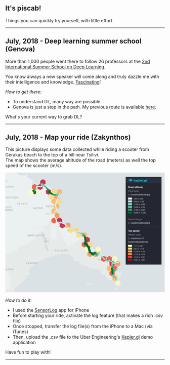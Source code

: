 ## It's piscab!

Things you can quickly try yourself, with little effort.  

---

## July, 2018 - Deep learning summer school (Genova) 
  
More than 1,000 people went there to follow 26 professors at the [2nd International Summer School on Deep Learning](http://grammars.grlmc.com/DeepLearn2018/). 

You know always a new speaker will come along and truly dazzle me with their intelligence and knowledge. [Fascinating](https://github.com/piscab/piscab.github.io/blob/master/2018_07_Genova/_DL2018.pdf)!  
        
_How to get there:_ 
* To understand DL, many way are possible.
* Genova is just a stop in the path. My previous route is available [here](2018_07_Genova/AccompList.md). 

What's your current way to grab DL?

---

## July, 2018 - Map your ride (Zakynthos)  

This picture displays some data collected while riding a scooter from Gerakas beach to the top of a hill near Tsilivi.   
The map shows the average altitude of the road (meters) as well the top speed of the scooter (m/s).  

![Image](2018_07_Zante/DayTrip.png)  

_How to do it:_ 
* I used the [SensorLog](https://itunes.apple.com/us/app/sensorlog/id388014573?mt=8) app for iPhone
* Before starting your ride, activate the log feature (that makes a rich .csv file)
* Once stopped, transfer the log file(s) from the iPhone to a Mac (via iTunes)
* Then, upload the .csv file to the Uber Engineering's [Kepler.gl](https://uber.github.io/kepler.gl) demo application 

Have fun to play with!  

---
